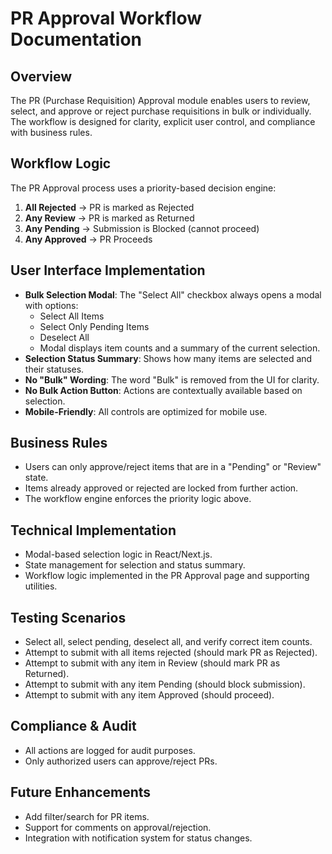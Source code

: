 # PR Approval Workflow Documentation

## Overview
The PR (Purchase Requisition) Approval module enables users to review, select, and approve or reject purchase requisitions in bulk or individually. The workflow is designed for clarity, explicit user control, and compliance with business rules.

## Workflow Logic
The PR Approval process uses a priority-based decision engine:

1. **All Rejected** → PR is marked as Rejected
2. **Any Review** → PR is marked as Returned
3. **Any Pending** → Submission is Blocked (cannot proceed)
4. **Any Approved** → PR Proceeds

## User Interface Implementation
- **Bulk Selection Modal**: The "Select All" checkbox always opens a modal with options:
  - Select All Items
  - Select Only Pending Items
  - Deselect All
  - Modal displays item counts and a summary of the current selection.
- **Selection Status Summary**: Shows how many items are selected and their statuses.
- **No "Bulk" Wording**: The word "Bulk" is removed from the UI for clarity.
- **No Bulk Action Button**: Actions are contextually available based on selection.
- **Mobile-Friendly**: All controls are optimized for mobile use.

## Business Rules
- Users can only approve/reject items that are in a "Pending" or "Review" state.
- Items already approved or rejected are locked from further action.
- The workflow engine enforces the priority logic above.

## Technical Implementation
- Modal-based selection logic in React/Next.js.
- State management for selection and status summary.
- Workflow logic implemented in the PR Approval page and supporting utilities.

## Testing Scenarios
- Select all, select pending, deselect all, and verify correct item counts.
- Attempt to submit with all items rejected (should mark PR as Rejected).
- Attempt to submit with any item in Review (should mark PR as Returned).
- Attempt to submit with any item Pending (should block submission).
- Attempt to submit with any item Approved (should proceed).

## Compliance & Audit
- All actions are logged for audit purposes.
- Only authorized users can approve/reject PRs.

## Future Enhancements
- Add filter/search for PR items.
- Support for comments on approval/rejection.
- Integration with notification system for status changes.
